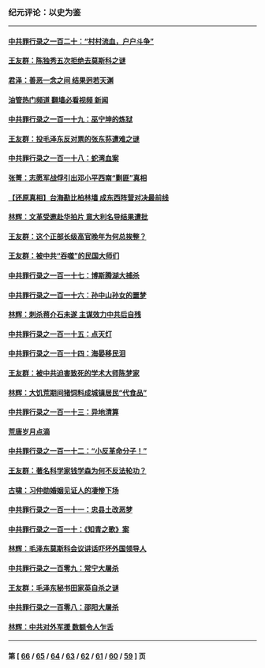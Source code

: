 ### 纪元评论：以史为鉴
---
#### [中共罪行录之一百二十：“村村流血，户户斗争”](../../pages/nsc1028/n13959433.md?03280330) 
#### [王友群：陈独秀五次拒绝去莫斯科之谜](../../pages/nsc1028/n13957232.md?03280330) 
#### [君泽：善恶一念之间 结果迥若天渊](../../pages/nsc1028/n13954961.md?03280330) 
#### [油管热门频道 翻墙必看视频 新闻](ok?03280330)
#### [中共罪行录之一百一十九：巫宁坤的炼狱](../../pages/nsc1028/n13953203.md?03280330) 
#### [王友群：投毛泽东反对票的张东荪遭难之谜](../../pages/nsc1028/n13951901.md?03280330) 
#### [中共罪行录之一百一十八：蛇湾血案](../../pages/nsc1028/n13950784.md?03280330) 
#### [张菁：志愿军战俘引出邓小平西南“剿匪”真相](../../pages/nsc1028/n13950241.md?03280330) 
#### [【还原真相】台海勘比柏林墙 成东西阵营对决最前线](../../pages/nsc1028/n13948147.md?03280330) 
#### [林辉：文革受邀赴华拍片 意大利名导结果遭批](../../pages/nsc1028/n13945883.md?03280330) 
#### [王友群：这个正部长级高官晚年为何总挨整？](../../pages/nsc1028/n13943816.md?03280330) 
#### [王友群：被中共“吞噬”的民国大师们](../../pages/nsc1028/n13942620.md?03280330) 
#### [中共罪行录之一百一十七：博斯腾湖大捕杀](../../pages/nsc1028/n13939864.md?03280330) 
#### [中共罪行录之一百一十六：孙中山孙女的噩梦](../../pages/nsc1028/n13937214.md?03280330) 
#### [林辉：刺杀蒋介石未遂 主谋效力中共后自残](../../pages/nsc1028/n13935457.md?03280330) 
#### [中共罪行录之一百一十五：点天灯](../../pages/nsc1028/n13935336.md?03280330) 
#### [中共罪行录之一百一十四：海晏移民泪](../../pages/nsc1028/n13934634.md?03280330) 
#### [王友群：被中共迫害致死的学术大师陈梦家](../../pages/nsc1028/n13932885.md?03280330) 
#### [林辉：大饥荒期间猪饲料成城镇居民“代食品”](../../pages/nsc1028/n13933558.md?03280330) 
#### [中共罪行录之一百一十三：异地清算](../../pages/nsc1028/n13930716.md?03280330) 
#### [荒唐岁月点滴](../../pages/nsc1028/n13931451.md?03280330) 
#### [中共罪行录之一百一十二：“小反革命分子！”](../../pages/nsc1028/n13926295.md?03280330) 
#### [王友群：著名科学家钱学森为何不反法轮功？](../../pages/nsc1028/n13923607.md?03280330) 
#### [古啸：习仲勋婚姻见证人的凄惨下场](../../pages/nsc1028/n13923826.md?03280330) 
#### [中共罪行录之一百一十一：忠县土改恶梦](../../pages/nsc1028/n13923119.md?03280330) 
#### [中共罪行录之一百一十：《知青之歌》案](../../pages/nsc1028/n13920732.md?03280330) 
#### [林辉：毛泽东莫斯科会议讲话吓坏外国领导人](../../pages/nsc1028/n13917931.md?03280330) 
#### [中共罪行录之一百零九：常宁大屠杀](../../pages/nsc1028/n13917366.md?03280330) 
#### [王友群：毛泽东秘书田家英自杀之谜](../../pages/nsc1028/n13916918.md?03280330) 
#### [中共罪行录之一百零八：邵阳大屠杀](../../pages/nsc1028/n13916622.md?03280330) 
#### [林辉：中共对外军援 数额令人乍舌](../../pages/nsc1028/n13914615.md?03280330) 

---
#### 第 [ [66](./66.md?03280330) / [65](./65.md?03280330) / [64](./64.md?03280330) / [63](./63.md?03280330) / [62](./62.md?03280330) / [61](./61.md?03280330) / [60](./60.md?03280330) / [59](./59.md?03280330) ] 页
